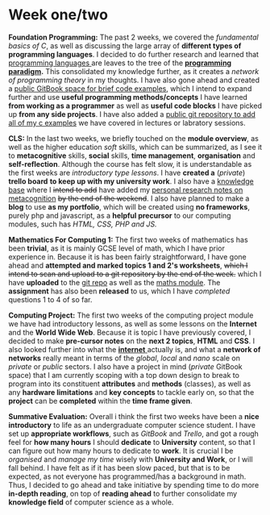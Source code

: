# Week one/two

**Foundation Programming:** The past 2 weeks, we covered the _fundamental basics of C_, as well as discussing the large array of **different types of programming languages**. I decided to do further research and learned that [programming languages ](../../foundation-programming/types-and-range-of-programming-languages.md#range-of-programming-languages)are leaves to the tree of the [**programming paradigm**](../../foundation-programming/types-and-range-of-programming-languages.md#types-of-programming-languages)**.** This consolidated my knowledge further, as it creates a _network of programming theory_ in my thoughts. I have also gone ahead and created a [public GitBook space for brief code examples](https://adnantech.gitbook.io/code/), which I intend to expand further and use **useful programming methods/concepts** I have learned **from working as a programmer** as well as **useful code blocks** I have picked up **from any side projects**. I have also added a [public git repository to add all of my c examples](https://github.com/AdnanTech/UniversityOfSussex) we have covered in lectures or labratory sessions.

**CLS:** In the last two weeks, we briefly touched on the **module overview**, as well as the higher education _soft_ skills, which can be summarized, as I see it to **metacognitive** skills, **social** skills, **time management**, **organisation** and **self-reflection**. Although the course has felt slow, it is understandable as the first weeks are _introductory type lessons_. I have **created a** \(_private_\) **trello board** **to keep up with my university work**. I also have a [knowledge base](https://adnantech.gitbook.io/wiki/) where I ~~intend to add~~ have added my [personal research notes on metacognition](https://adnantech.gitbook.io/wiki/neuroscience/metacognition) ~~by the end of the weekend~~. I also have planned to make a **blog** to use **as my portfolio**, which will be created using **no frameworks**, purely php and javascript, as a **helpful precursor** to our computing modules, such has _HTML, CSS, PHP and JS._

**Mathematics For Computing 1:** The first two weeks of mathematics has been **trivial**, as it is mainly GCSE level of math, which I have prior experience in. Because it is has been fairly straightforward, I have gone ahead and **attempted and marked topics 1 and 2's worksheets**, ~~which I intend to scan and upload to a git repository by the end of the week.~~ which I have **uploaded** to the [git repo](https://github.com/AdnanTech/maths-for-computing-worksheets) as well as the [maths module](../../mathematics-for-computing-1/). The **assignment** has also been **released** to us, which I have _completed_ questions 1 to 4 of so far.

**Computing Project:** The first two weeks of the computing project module we have had introductory lessons, as well as some lessons on the **Internet** and the **World Wide Web**. Because it is topic I have previously covered, I decided to make **pre-cursor notes** on the **next 2 topics**, **HTML** and **CSS**. I also looked further into what the [**internet** ](../../computing-project/introduction-to-the-internet-and-world-wide-web.md#the-internet)actually is, and what a **network of networks** really meant in terms of the _global_, _local_ and _nano_ scale on _private_ or _public_ sectors. I also have a project in mind \(_private_ GitBook space\) that I am currently scoping with a top down design to break to program into its constituent **attributes** and **methods** \(classes\), as well as any **hardware limitations** and **key concepts** to tackle early on, so that the **project** can be **completed** within the **time frame given**.

**Summative Evaluation:** Overall i think the first two weeks have been a **nice introductory** to life as an undergraduate computer science student. I have set up **appropriate workflows**, such as _GitBook_ and _Trello_, and got a rough feel for **how many hours** I should **dedicate** to **University** content, so that I can figure out how many hours to dedicate to **work**. It is crucial I be _organised_ and _manage my time_ wisely with **University and Work**, or I will fall behind. I have felt as if it has been slow paced, but that is to be expected, as not everyone has programmed/has a background in math. Thus, I decided to go ahead and take initiative by spending time to do more **in-depth reading**, on top of **reading ahead** to further consolidate my **knowledge field** of computer science as a whole.

